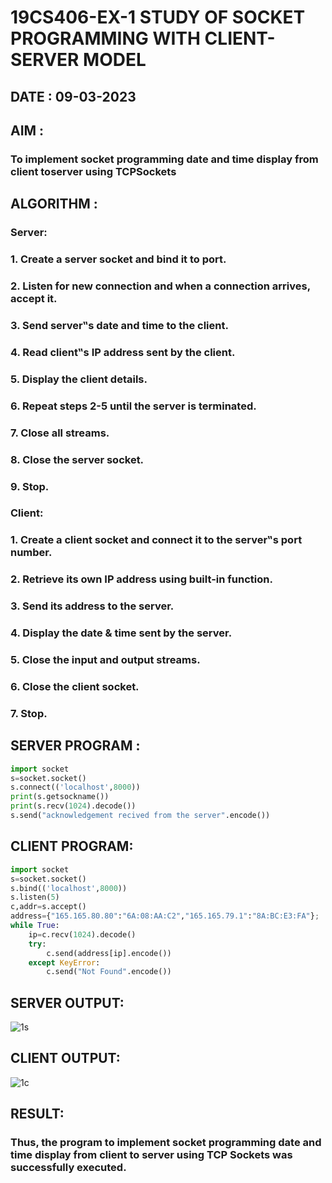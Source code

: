 # 19CS406-EX-1 STUDY OF SOCKET PROGRAMMING WITH CLIENT-SERVER MODEL

## DATE : 09-03-2023
## AIM :

### To implement socket programming date and time display from client toserver using TCPSockets

## ALGORITHM :

### Server:
### 1. Create a server socket and bind it to port.
### 2. Listen for new connection and when a connection arrives, accept it.
### 3. Send server‟s date and time to the client.
### 4. Read client‟s IP address sent by the client.
### 5. Display the client details.
### 6. Repeat steps 2-5 until the server is terminated.
### 7. Close all streams.
### 8. Close the server socket.
### 9. Stop.
### Client:
### 1. Create a client socket and connect it to the server‟s port number.
### 2. Retrieve its own IP address using built-in function.
### 3. Send its address to the server.
### 4. Display the date & time sent by the server.
### 5. Close the input and output streams.
### 6. Close the client socket.
### 7. Stop.



## SERVER PROGRAM :
```python
import socket
s=socket.socket()
s.connect(('localhost',8000))
print(s.getsockname())
print(s.recv(1024).decode())
s.send("acknowledgement recived from the server".encode())

```
## CLIENT PROGRAM:
```python
import socket
s=socket.socket()
s.bind(('localhost',8000))
s.listen(5)
c,addr=s.accept()
address={"165.165.80.80":"6A:08:AA:C2","165.165.79.1":"8A:BC:E3:FA"};
while True:
    ip=c.recv(1024).decode()
    try:
        c.send(address[ip].encode())
    except KeyError:
        c.send("Not Found".encode()) 
```
## SERVER OUTPUT:
![1s](https://github.com/ARSHADAHMEDM/19CS406-EX-1/assets/128116503/82d87125-95ab-483e-8a31-a1132388762d)

## CLIENT OUTPUT:
![1c](https://github.com/ARSHADAHMEDM/19CS406-EX-1/assets/128116503/d4c9b589-b0ef-476c-bb0d-313d245c0809)

## RESULT:
### Thus, the program to implement socket programming date and time display from client to server using TCP Sockets was successfully executed.
